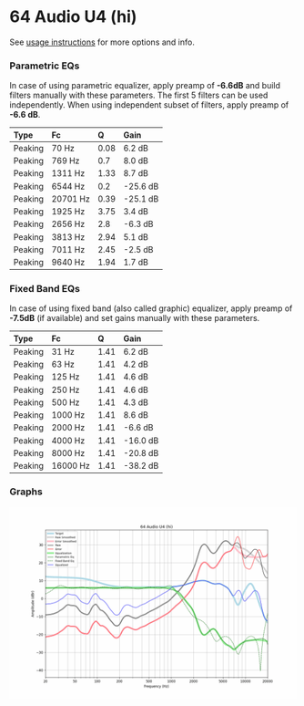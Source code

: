 # 64 Audio U4 (hi)
See [usage instructions](https://github.com/jaakkopasanen/AutoEq#usage) for more options and info.

### Parametric EQs
In case of using parametric equalizer, apply preamp of **-6.6dB** and build filters manually
with these parameters. The first 5 filters can be used independently.
When using independent subset of filters, apply preamp of **-6.6 dB**.

| Type    | Fc       |    Q | Gain     |
|:--------|:---------|:-----|:---------|
| Peaking | 70 Hz    | 0.08 | 6.2 dB   |
| Peaking | 769 Hz   | 0.7  | 8.0 dB   |
| Peaking | 1311 Hz  | 1.33 | 8.7 dB   |
| Peaking | 6544 Hz  | 0.2  | -25.6 dB |
| Peaking | 20701 Hz | 0.39 | -25.1 dB |
| Peaking | 1925 Hz  | 3.75 | 3.4 dB   |
| Peaking | 2656 Hz  | 2.8  | -6.3 dB  |
| Peaking | 3813 Hz  | 2.94 | 5.1 dB   |
| Peaking | 7011 Hz  | 2.45 | -2.5 dB  |
| Peaking | 9640 Hz  | 1.94 | 1.7 dB   |

### Fixed Band EQs
In case of using fixed band (also called graphic) equalizer, apply preamp of **-7.5dB**
(if available) and set gains manually with these parameters.

| Type    | Fc       |    Q | Gain     |
|:--------|:---------|:-----|:---------|
| Peaking | 31 Hz    | 1.41 | 6.2 dB   |
| Peaking | 63 Hz    | 1.41 | 4.2 dB   |
| Peaking | 125 Hz   | 1.41 | 4.6 dB   |
| Peaking | 250 Hz   | 1.41 | 4.6 dB   |
| Peaking | 500 Hz   | 1.41 | 4.3 dB   |
| Peaking | 1000 Hz  | 1.41 | 8.6 dB   |
| Peaking | 2000 Hz  | 1.41 | -6.6 dB  |
| Peaking | 4000 Hz  | 1.41 | -16.0 dB |
| Peaking | 8000 Hz  | 1.41 | -20.8 dB |
| Peaking | 16000 Hz | 1.41 | -38.2 dB |

### Graphs
![](./64%20Audio%20U4%20(hi).png)